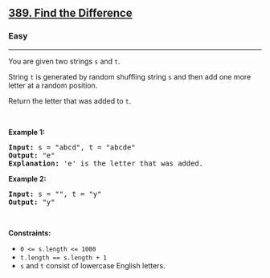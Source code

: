 <h2><a href="https://leetcode.com/problems/find-the-difference/?envType=daily-question&envId=2023-10-16">389. Find the Difference</a></h2><h3>Easy</h3><hr><p>You are given two strings <code>s</code> and <code>t</code>.</p>

<p>String <code>t</code> is generated by random shuffling string <code>s</code> and then add one more letter at a random position.</p>

<p>Return the letter that was added to <code>t</code>.</p>

<p>&nbsp;</p>
<p><strong class="example">Example 1:</strong></p>

<pre>
<strong>Input:</strong> s = &quot;abcd&quot;, t = &quot;abcde&quot;
<strong>Output:</strong> &quot;e&quot;
<strong>Explanation:</strong> &#39;e&#39; is the letter that was added.
</pre>

<p><strong class="example">Example 2:</strong></p>

<pre>
<strong>Input:</strong> s = &quot;&quot;, t = &quot;y&quot;
<strong>Output:</strong> &quot;y&quot;
</pre>

<p>&nbsp;</p>
<p><strong>Constraints:</strong></p>

<ul>
	<li><code>0 &lt;= s.length &lt;= 1000</code></li>
	<li><code>t.length == s.length + 1</code></li>
	<li><code>s</code> and <code>t</code> consist of lowercase English letters.</li>
</ul>
